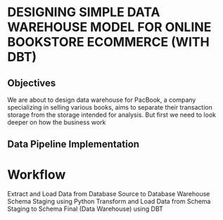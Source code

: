 # DESIGNING SIMPLE DATA WAREHOUSE MODEL FOR ONLINE BOOKSTORE ECOMMERCE  (WITH DBT)

## Objectives
We are about to design data warehouse for PacBook, a company specializing in selling various books, aims to separate their transaction storage from the storage intended for analysis. But first we need to look deeper on how the business work

## Data Pipeline Implementation

# Workflow
Extract and Load Data from Database Source to Database Warehouse Schema Staging using Python
Transform and Load Data from Schema Staging to Schema Final (Data Warehouse) using DBT

